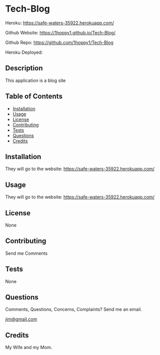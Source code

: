 # Tech-Blog

Heroku:
https://safe-waters-35922.herokuapp.com/

Github Website:
https://1hoppy1.github.io/Tech-Blog/

Github Repo:
https://github.com/1hoppy1/Tech-Blog

Heroku Deployed:


## Description 

This application is a blog site

## Table of Contents

* [Installation](#installation)
* [Usage](#usage)
* [License](#license)
* [Contributing](#contributing)
* [Tests](#tests)
* [Questions](#questions)
* [Credits](#credits)

## Installation

They will go to the website:
https://safe-waters-35922.herokuapp.com/


## Usage 

They will go to the website:
https://safe-waters-35922.herokuapp.com/

## License

None

## Contributing

Send me Comments

## Tests

None

## Questions

Comments, Questions, Concerns, Complaints? Send me an email.

jim@gmail.com

## Credits

My Wife and my Mom.